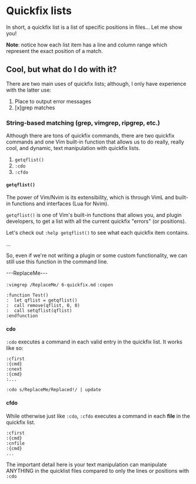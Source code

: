 # Quickfix lists

In short, a quickfix list is a list of specific positions in files... Let me show you!

**Note**: notice how each list item has a line and column range which represent the exact position of a match.

## Cool, but what do I do with it?

There are two main uses of quickfix lists; although, I only have experience with the latter use:

1. Place to output error messages
2. [x]grep matches

### String-based matching (grep, vimgrep, ripgrep, etc.)

Although there are tons of quickfix commands, there are two quickfix commands and one Vim built-in function that allows us to do really, really cool, and dynamic, text manipulation with quickfix lists.

1. `getqflist()`
2. `:cdo`
3. `:cfdo`

#### `getqflist()`

The power of Vim/Nvim is its extensibility, which is through VimL and built-in functions and interfaces (Lua for Nvim).

`getqflist()` is one of Vim's built-in functions that allows you, and plugin developers, to get a list with all the current quickfix "errors" (or positions).

Let's check out `:help getqflist()` to see what each quickfix item contains.

...

So, even if we're not writing a plugin or some custom functionality, we can still use this function in the command line.

---ReplaceMe---

`:vimgrep /ReplaceMe/ 6-quickfix.md`
`:copen`
```
:function Test()
:  let qflist = getqflist()
:  call remove(qflist, 0, 0)
:  call setqflist(qflist)
:endfunction
```

#### cdo

`:cdo` executes a command in each valid entry in the quickfix list. It works like so:

```
:cfirst
:{cmd}
:cnext
:{cmd}
:...
```

`:cdo s/ReplaceMe/Replaced!/ | update`

#### cfdo

While otherwise just like `:cdo`, `:cfdo` executes a command in each **file** in the quickfix list.

```
:cfirst
:{cmd}
:cnfile
:{cmd}
...
```

The important detail here is your text manipulation can manipulate ANYTHING in the quicklist files compared to only the lines or positions with `:cdo`
